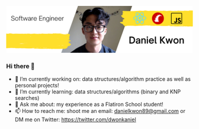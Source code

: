 ![](assets/images/yellow-linkedin-header-2.png)

### Hi there 👋

- 🔭 I’m currently working on: data structures/algorithm practice as well as personal projects!
- 🌱 I’m currently learning: data structures/algorithms (binary and KNP searches)
- 💬 Ask me about: my experience as a Flatiron School student!
- 📫 How to reach me: shoot me an email: danielkwon89@gmail.com or DM me on Twitter: https://twitter.com/dwonkaniel
